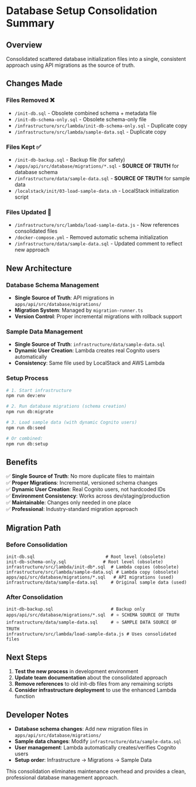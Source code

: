 # Database Setup Consolidation Summary

## Overview
Consolidated scattered database initialization files into a single, consistent approach using API migrations as the source of truth.

## Changes Made

### **Files Removed** ❌
- `/init-db.sql` - Obsolete combined schema + metadata file
- `/init-db-schema-only.sql` - Obsolete schema-only file
- `/infrastructure/src/lambda/init-db-schema-only.sql` - Duplicate copy
- `/infrastructure/src/lambda/sample-data.sql` - Duplicate copy

### **Files Kept** ✅
- `/init-db-backup.sql` - Backup file (for safety)
- `/apps/api/src/database/migrations/*.sql` - **SOURCE OF TRUTH** for database schema
- `/infrastructure/data/sample-data.sql` - **SOURCE OF TRUTH** for sample data
- `/localstack/init/03-load-sample-data.sh` - LocalStack initialization script

### **Files Updated** 🔄
- `/infrastructure/src/lambda/load-sample-data.js` - Now references consolidated files
- `/docker-compose.yml` - Removed automatic schema initialization
- `/infrastructure/data/sample-data.sql` - Updated comment to reflect new approach

## New Architecture

### **Database Schema Management**
- **Single Source of Truth**: API migrations in `apps/api/src/database/migrations/`
- **Migration System**: Managed by `migration-runner.ts`
- **Version Control**: Proper incremental migrations with rollback support

### **Sample Data Management**
- **Single Source of Truth**: `infrastructure/data/sample-data.sql`
- **Dynamic User Creation**: Lambda creates real Cognito users automatically
- **Consistency**: Same file used by LocalStack and AWS Lambda

### **Setup Process**
```bash
# 1. Start infrastructure
npm run dev:env

# 2. Run database migrations (schema creation)
npm run db:migrate

# 3. Load sample data (with dynamic Cognito users)
npm run db:seed

# Or combined:
npm run db:setup
```

## Benefits

✅ **Single Source of Truth**: No more duplicate files to maintain  
✅ **Proper Migrations**: Incremental, versioned schema changes  
✅ **Dynamic User Creation**: Real Cognito users, not hardcoded IDs  
✅ **Environment Consistency**: Works across dev/staging/production  
✅ **Maintainable**: Changes only needed in one place  
✅ **Professional**: Industry-standard migration approach  

## Migration Path

### **Before Consolidation**
```
init-db.sql                           # Root level (obsolete)
init-db-schema-only.sql              # Root level (obsolete)  
infrastructure/src/lambda/init-db*.sql  # Lambda copies (obsolete)
infrastructure/src/lambda/sample-data.sql # Lambda copy (obsolete)
apps/api/src/database/migrations/*.sql   # API migrations (used)
infrastructure/data/sample-data.sql     # Original sample data (used)
```

### **After Consolidation**
```
init-db-backup.sql                      # Backup only
apps/api/src/database/migrations/*.sql  # ⭐ SCHEMA SOURCE OF TRUTH
infrastructure/data/sample-data.sql     # ⭐ SAMPLE DATA SOURCE OF TRUTH  
infrastructure/src/lambda/load-sample-data.js # Uses consolidated files
```

## Next Steps

1. **Test the new process** in development environment
2. **Update team documentation** about the consolidated approach
3. **Remove references** to old init-db files from any remaining scripts
4. **Consider infrastructure deployment** to use the enhanced Lambda function

## Developer Notes

- **Database schema changes**: Add new migration files in `apps/api/src/database/migrations/`
- **Sample data changes**: Modify `infrastructure/data/sample-data.sql`
- **User management**: Lambda automatically creates/verifies Cognito users
- **Setup order**: Infrastructure → Migrations → Sample Data

This consolidation eliminates maintenance overhead and provides a clean, professional database management approach.